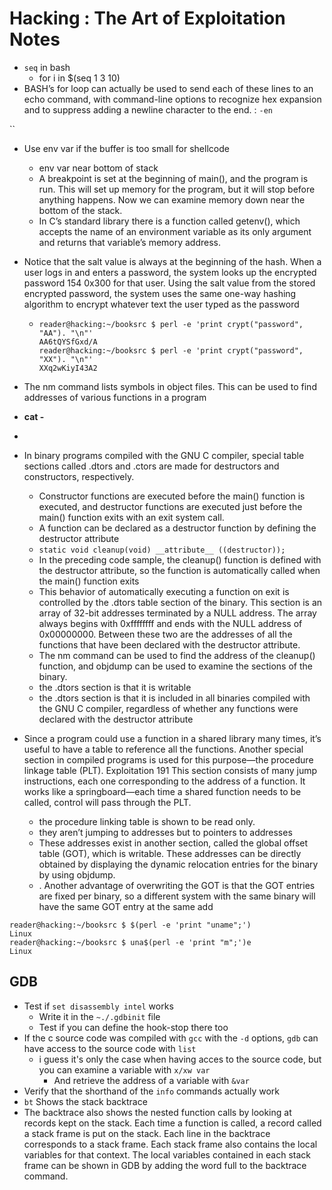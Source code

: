 # Hacking : The Art of Exploitation Notes

* `seq` in bash
  * for i in $\(seq 1 3 10\)
* BASH’s for loop can actually be used to send each of these lines to an echo command, with command-line options to recognize hex expansion and to suppress adding a newline character to the end. : `-en`

\`\`

* Use env var if the buffer is too small for shellcode
  * env var near bottom of stack
  * A breakpoint is set at the beginning of main\(\), and the program is run. This will set up memory for the program, but it will stop before anything happens. Now we can examine memory down near the bottom of the stack.
  * In C’s standard library there is a function called getenv\(\), which accepts the name of an environment variable as its only argument and returns that variable’s memory address.



* Notice that the salt value is always at the beginning of the hash. When a user logs in and enters a password, the system looks up the encrypted password 154 0x300 for that user. Using the salt value from the stored encrypted password, the system uses the same one-way hashing algorithm to encrypt whatever text the user typed as the password
  * ```text
    reader@hacking:~/booksrc $ perl -e 'print crypt("password", "AA"). "\n"'
    AA6tQYSfGxd/A
    reader@hacking:~/booksrc $ perl -e 'print crypt("password", "XX"). "\n"'
    XXq2wKiyI43A2
    ```
* The nm command lists symbols in object files. This can be used to find addresses of various functions in a program
* **cat -**
* 


* In binary programs compiled with the GNU C compiler, special table sections called .dtors and .ctors are made for destructors and constructors, respectively.
  * Constructor functions are executed before the main\(\) function is executed, and destructor functions are executed just before the main\(\) function exits with an exit system call.
  * A function can be declared as a destructor function by defining the destructor attribute
  * `static void cleanup(void) __attribute__ ((destructor));`
  * In the preceding code sample, the cleanup\(\) function is defined with the destructor attribute, so the function is automatically called when the main\(\) function exits
  * This behavior of automatically executing a function on exit is controlled by the .dtors table section of the binary. This section is an array of 32-bit addresses terminated by a NULL address. The array always begins with 0xffffffff and ends with the NULL address of 0x00000000. Between these two are the addresses of all the functions that have been declared with the destructor attribute.
  * The nm command can be used to find the address of the cleanup\(\) function, and objdump can be used to examine the sections of the binary.
  * the .dtors section is that it is writable
  * the .dtors section is that it is included in all binaries compiled with the GNU C compiler, regardless of whether any functions were declared with the destructor attribute



* Since a program could use a function in a shared library many times, it’s useful to have a table to reference all the functions. Another special section in compiled programs is used for this purpose—the procedure linkage table \(PLT\). Exploitation 191 This section consists of many jump instructions, each one corresponding to the address of a function. It works like a springboard—each time a shared function needs to be called, control will pass through the PLT.
  * the procedure linking table is shown to be read only.
  * they aren’t jumping to addresses but to pointers to addresses
  * These addresses exist in another section, called the global offset table \(GOT\), which is writable. These addresses can be directly obtained by displaying the dynamic relocation entries for the binary by using objdump.
  * . Another advantage of overwriting the GOT is that the GOT entries are fixed per binary, so a different system with the same binary will have the same GOT entry at the same add





```text
reader@hacking:~/booksrc $ $(perl -e 'print "uname";') 
Linux 
reader@hacking:~/booksrc $ una$(perl -e 'print "m";')e
Linux
```

## GDB 

* Test if `set disassembly intel` works
  * Write it in the `~./.gdbinit` file
  * Test if you can define the hook-stop there too
* If the c source code was compiled with `gcc` with the  `-d` options, `gdb` can have access to the source code with `list`
  * i guess it's only the case when having acces to the source code, but you can examine a variable with `x/xw var`
    * And retrieve the address of a variable with `&var`
* Verify that the shorthand of the `info` commands actually work
*  `bt` Shows the stack backtrace
  * The backtrace also shows the nested function calls by looking at records kept on the stack. Each time a function is called, a record called a stack frame is put on the stack. Each line in the backtrace corresponds to a stack frame. Each stack frame also contains the local variables for that context. The local variables contained in each stack frame can be shown in GDB by adding the word full to the backtrace command.



